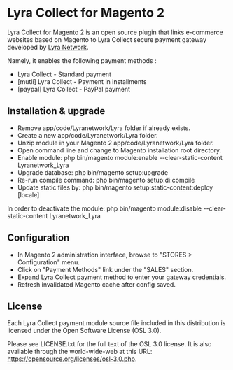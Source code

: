 # Lyra Collect for Magento 2

Lyra Collect for Magento 2 is an open source plugin that links e-commerce websites based on Magento to Lyra Collect secure payment gateway developed by [Lyra Network](https://www.lyra.com/).

Namely, it enables the following payment methods :
* Lyra Collect - Standard payment
* [mutli] Lyra Collect - Payment in installments
* [paypal] Lyra Collect - PayPal payment

## Installation & upgrade

- Remove app/code/Lyranetwork/Lyra folder if already exists.
- Create a new app/code/Lyranetwork/Lyra folder.
- Unzip module in your Magento 2 app/code/Lyranetwork/Lyra folder.
- Open command line and change to Magento installation root directory.
- Enable module: php bin/magento module:enable --clear-static-content Lyranetwork_Lyra
- Upgrade database: php bin/magento setup:upgrade
- Re-run compile command: php bin/magento setup:di:compile
- Update static files by: php bin/magento setup:static-content:deploy [locale]

In order to deactivate the module: php bin/magento module:disable --clear-static-content Lyranetwork_Lyra

## Configuration

- In Magento 2 administration interface, browse to "STORES > Configuration" menu.
- Click on "Payment Methods" link under the "SALES" section.
- Expand Lyra Collect payment method to enter your gateway credentials.
- Refresh invalidated Magento cache after config saved. 

## License

Each Lyra Collect payment module source file included in this distribution is licensed under the Open Software License (OSL 3.0).

Please see LICENSE.txt for the full text of the OSL 3.0 license. It is also available through the world-wide-web at this URL: https://opensource.org/licenses/osl-3.0.php.